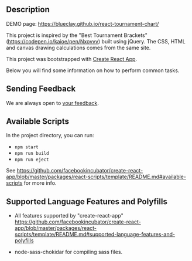 ## Description

DEMO page: https://blueclay.github.io/react-tournament-chart/

This project is inspired by the "Best Tournament Brackets" (https://codepen.io/kaioe/pen/Nxovvv) built using jQuery. The CSS, HTML and canvas drawing calculations comes from the same site.

This project was bootstrapped with [Create React App](https://github.com/facebookincubator/create-react-app).

Below you will find some information on how to perform common tasks.<br>

## Sending Feedback

We are always open to [your feedback](https://github.com/blueclay/react-tournament-chart/issues).

## Available Scripts

In the project directory, you can run:
- `npm start`
- `npm run build`
- `npm run eject`

See https://github.com/facebookincubator/create-react-app/blob/master/packages/react-scripts/template/README.md#available-scripts for more info.

## Supported Language Features and Polyfills

- All features supported by "create-react-app" https://github.com/facebookincubator/create-react-app/blob/master/packages/react-scripts/template/README.md#supported-language-features-and-polyfills

- node-sass-chokidar for compiling sass files.
